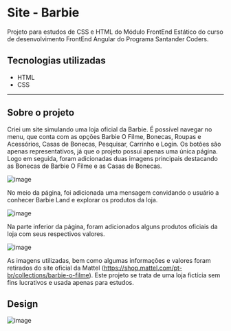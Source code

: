 <h1>Site - Barbie</h1>

Projeto para estudos de CSS e HTML do Módulo FrontEnd Estático do curso de desenvolvimento FrontEnd Angular do Programa Santander Coders.

<h2>Tecnologias utilizadas</h2>

- HTML
- CSS

---

<h2>Sobre o projeto</h2>
Criei um site simulando uma loja oficial da Barbie.
É possível navegar no menu, que conta com as opções Barbie O Filme, Bonecas, Roupas e Acessórios, Casas de Bonecas, Pesquisar, Carrinho e Login.
Os botões são apenas representativos, já que o projeto possui apenas uma única página.
Logo em seguida, foram adicionadas duas imagens principais destacando as Bonecas de Barbie O Filme e as Casas de Bonecas.


![image](https://github.com/mercietc/Site-Barbie/assets/68623425/c35a77f7-ba49-4992-ab68-701deb5233a0)

No meio da página, foi adicionada uma mensagem convidando o usuário a conhecer Barbie Land e explorar os produtos da loja.

![image](https://github.com/mercietc/Site-Barbie/assets/68623425/c7d833c4-9355-4b01-8717-c2e72162479d)

Na parte inferior da página, foram adicionados alguns produtos oficiais da loja com seus respectivos valores.

![image](https://github.com/mercietc/Site-Barbie/assets/68623425/4a7cccdd-ee8f-440c-9dbd-8d3acce7c800)

As imagens utilizadas, bem como algumas informações e valores foram retirados do site oficial da Mattel (https://shop.mattel.com/pt-br/collections/barbie-o-filme). Este projeto se trata de uma loja fictícia sem fins lucrativos e usada apenas para estudos.

<h2>Design</h2>

![image](https://github.com/mercietc/Site-Barbie/assets/68623425/fe7ebc40-cc9b-4045-a544-41e69ee66f28)

